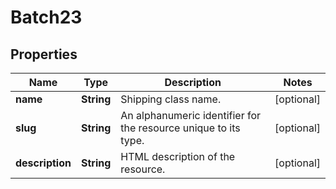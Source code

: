 

# Batch23


## Properties

Name | Type | Description | Notes
------------ | ------------- | ------------- | -------------
**name** | **String** | Shipping class name. |  [optional]
**slug** | **String** | An alphanumeric identifier for the resource unique to its type. |  [optional]
**description** | **String** | HTML description of the resource. |  [optional]



